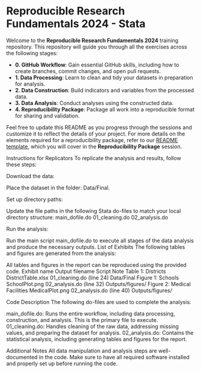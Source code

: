 # Reproducible Research Fundamentals 2024 - Stata

Welcome to the **Reproducible Research Fundamentals 2024** training repository. This repository will guide you through all the exercises across the following stages:

- **0. GitHub Workflow**: Gain essential GitHub skills, including how to create branches, commit changes, and open pull requests.
- **1. Data Processing**: Learn to clean and tidy your datasets in preparation for analysis.
- **2. Data Construction**: Build indicators and variables from the processed data.
- **3. Data Analysis**: Conduct analyses using the constructed data.
- **4. Reproducibility Package**: Package all work into a reproducible format for sharing and validation.

Feel free to update this README as you progress through the sessions and customize it to reflect the details of your project. For more details on the elements required for a reproducibility package, refer to our [README template](https://github.com/worldbank/wb-reproducible-research-repository/blob/main/resources/README_Template.md), which you will cover in the **Reproducibility Package** session.

Instructions for Replicators
To replicate the analysis and results, follow these steps:

Download the data:

Place the dataset in the folder: Data/Final.

Set up directory paths:

Update the file paths in the following Stata do-files to match your local directory structure:
main_dofile.do
01_cleaning.do
02_analysis.do

Run the analysis:

Run the main script main_dofile.do to execute all stages of the data analysis and produce the necessary outputs.
List of Exhibits
The following tables and figures are generated from the analysis:

All tables and figures in the report can be reproduced using the provided code.
Exhibit name	Output filename	Script	Note
Table 1: Districts	DistrictTable.xlsx	01_cleaning.do (line 24)	Data/Final
Figure 1: Schools	SchoolPlot.png	02_analysis.do (line 32)	Outputs/figures/
Figure 2: Medical Facilities	MedicalPlot.png	02_analysis.do (line 40)	Outputs/figures/

Code Description
The following do-files are used to complete the analysis:

main_dofile.do: Runs the entire workflow, including data processing, construction, and analysis. This is the primary file to execute.
01_cleaning.do: Handles cleaning of the raw data, addressing missing values, and preparing the dataset for analysis.
02_analysis.do: Contains the statistical analysis, including generating tables and figures for the report.


Additional Notes
All data manipulation and analysis steps are well-documented in the code.
Make sure to have all required software installed and properly set up before running the code.